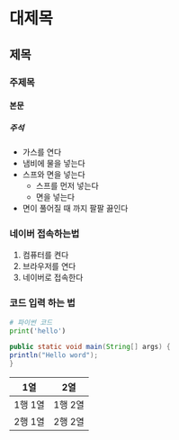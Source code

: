 # 대제목
## 제목
### 주제목
#### 본문
##### 주석
- 가스를 연다
- 냄비에 물을 넣는다
- 스프와 면을 넣는다
  - 스프를 먼저 넣는다
  - 면을 넣는다
- 면이 풀어질 때 까지 팔팔 끓인다

### 네이버 접속하는법
1. 컴퓨터를 켠다
2. 브라우저를 연다
3. 네이버로 접속한다

### 코드 입력 하는 법

```python
# 파이썬 코드
print('hello')
```
```java
public static void main(String[] args) {
println("Hello word");
}
```

|1열|2열|
|----|----|
|1행 1열|1행 2열|
|2행 1열|2행 2열|


